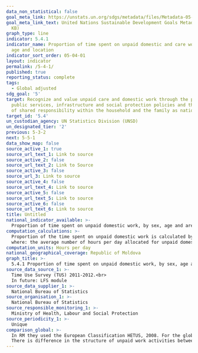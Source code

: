 ```yaml
---
data_non_statistical: false
goal_meta_link: https://unstats.un.org/sdgs/metadata/files/Metadata-05-04-01.pdf
goal_meta_link_text: United Nations Sustainable Development Goals Metadata (PDF 337
  KB)
graph_type: line
indicator: 5.4.1
indicator_name: Proportion of time spent on unpaid domestic and care work, by sex,
  age and location
indicator_sort_order: 05-04-01
layout: indicator
permalink: /5-4-1/
published: true
reporting_status: complete
tags:
  - Global adjusted
sdg_goal: '5'
target: Recognize and value unpaid care and domestic work through the provision of
  public services, infrastructure and social protection policies and the promotion
  of shared responsibility within the household and the family as nationally appropriate
target_id: '5.4'
un_custodian_agency: UN Statistics Division (UNSD)
un_designated_tier: '2'
previous: 5-3-2
next: 5-5-1
data_show_map: false
source_active_1: true
source_url_text_1: Link to source
source_active_2: false
source_url_text_2: Link to Source
source_active_3: false
source_url_3: Link to source
source_active_4: false
source_url_text_4: Link to source
source_active_5: false
source_url_text_5: Link to source
source_active_6: false
source_url_text_6: Link to source
title: Untitled
national_indicator_available: >-
  Proportion of time spent on unpaid domestic work, by sex, age and areas of residence
computation_calculations: >-
  Proportion of the time spent on unpaid domestic work is calculated by dividing the average number of days per day allocated for unpaid domestic work to 24 hours.<br> 
  where: the average number of hours per day allocated for unpaid domestic work is equal to the total number of hours allocated for unpaid domestic work divided to the total number of population (regardless of the fact if they had such activities or not) 
computation_units: Hours per day
national_geographical_coverage: Republic of Moldova
graph_title: >-
  5.4.1 Proportion of time spent on unpaid domestic work, by sex, age and areas of residence 
source_data_source_1: >-
  Time Use Survey (TUS) 2011-2012.<br> 
  In future: LFS module 
source_data_supplier_1: >-
  National Bureau of Statistics
source_organisation_1: >-
  National Bureau of Statistics
source_responsible_monitoring_1: >-
  Ministry of Health, Labour and Social Protection
source_periodicity_1: >-
  Unique
comparison_global: >-
  In RM they used the European Classification HETUS, 2008. For the global indicator 5.4.1, it is recommended to use ICATUS 2016.<br> 
  There is difference in the structure of unpaid work activities between HETUS and ICATUS. 
---
```

